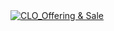 <div class='tableauPlaceholder' id='viz1738549199855' style='position: relative'><noscript><a href='#'><img alt='CLO_Offering &amp; Sale ' src='https:&#47;&#47;public.tableau.com&#47;static&#47;images&#47;CL&#47;CLO_OfferingandSale&#47;CLO_OfferingSale&#47;1_rss.png' style='border: none' /></a></noscript><object class='tableauViz'  style='display:none;'><param name='host_url' value='https%3A%2F%2Fpublic.tableau.com%2F' /> <param name='embed_code_version' value='3' /> <param name='site_root' value='' /><param name='name' value='CLO_OfferingandSale&#47;CLO_OfferingSale' /><param name='tabs' value='no' /><param name='toolbar' value='yes' /><param name='static_image' value='https:&#47;&#47;public.tableau.com&#47;static&#47;images&#47;CL&#47;CLO_OfferingandSale&#47;CLO_OfferingSale&#47;1.png' /> <param name='animate_transition' value='yes' /><param name='display_static_image' value='yes' /><param name='display_spinner' value='yes' /><param name='display_overlay' value='yes' /><param name='display_count' value='yes' /><param name='language' value='en-US' /><param name='filter' value='publish=yes' /></object></div>         

<script type='text/javascript'>                
  var divElement = document.getElementById('viz1738549199855');            
  var vizElement = divElement.getElementsByTagName('object')[0];           
  if ( divElement.offsetWidth > 800 ) { vizElement.style.width='1000px';vizElement.style.height='1827px';} else if ( divElement.offsetWidth > 500 ) { vizElement.style.width='1000px';vizElement.style.height='1827px';} else { vizElement.style.width='100%';vizElement.style.height='1477px';}               
  var scriptElement = document.createElement('script');                
  scriptElement.src = 'https://public.tableau.com/javascripts/api/viz_v1.js';                    vizElement.parentNode.insertBefore(scriptElement, vizElement);        
</script>
